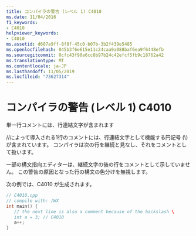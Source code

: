 ```yaml
---
title: コンパイラの警告 (レベル 1) C4010
ms.date: 11/04/2016
f1_keywords:
- C4010
helpviewer_keywords:
- C4010
ms.assetid: d607a9ff-8f8f-45c0-b07b-3b2f439e5485
ms.openlocfilehash: 045b3f6e615e11c24caa9a088baf6ea9f6448efb
ms.sourcegitcommit: 0cfc43f90a6cc8b97b24c42efcf5fb9c18762a42
ms.translationtype: MT
ms.contentlocale: ja-JP
ms.lasthandoff: 11/05/2019
ms.locfileid: "73627314"
---
```

# <a name="compiler-warning-level-1-c4010"></a>コンパイラの警告 (レベル 1) C4010

単一行コメントには、行連結文字が含まれます

//によって導入される1行のコメントには、行連結文字として機能する円記号 (\\) が含まれています。 コンパイラは次の行を継続と見なし、それをコメントとして扱います。

一部の構文指向エディターは、継続文字の後の行をコメントとして示していません。 この警告の原因となった行の構文の色分けを無視します。

次の例では、C4010 が生成されます。

```cpp
// C4010.cpp
// compile with: /WX
int main() {
   // the next line is also a comment because of the backslash \
   int a = 3; // C4010
   a++;
}
```